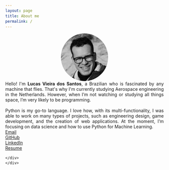 ```yaml
---
layout: page
title: About me
permalink: /
---
```


<style>


img {
  border-radius: 50%;
}

.center {
  display: block;
  margin-left: auto;
  margin-right: auto;
}


</style>





<div class="container">
     <div class="row">
    <div class="col-12 col-lg-3 p-0 " >
    <img src="/assets/images/me.jpg" alt="" class="center"    style="width:150px;">
    </div>
    <div class="col-12 col-lg-9" style=' text-align: justify;' >
    Hello! I'm <b>Lucas Vieira dos Santos</b>, a Brazilian who is fascinated by any machine that flies. That's why I'm currently studying Aerospace engineering in the Netherlands. However, when I’m not watching or studying all things space, I’m very likely to be programming.<br><br>
    Python is my go-to language. I love how, with its multi-functionality, I was able to work on many types of projects, such as engineering design, game development, and the creation of web applications. At the moment, I’m focusing on data science and how to use Python for Machine Learning.
    <div class='row mt-3'>
        <div class='col' >
            <a href="mailto:lucas6eng@gmail.com" target="\_blank" >Email</a>
        </div>
        <div class='col'>
            <a href="https://github.com/iamlucassantos" target="\_blank">GitHub</a>
        </div>
        <div class='col'>
            <a href="https://www.linkedin.com/in/lucasvsantos/" target="\_blank">LinkedIn</a>
        </div>
        <div class='col'>
            <a href="{{ site.url }}/download/LucasSantosCV.pdf" target="\_blank">Resume</a>
        </div>
    </div>

    </div>
    </div>



</div>
